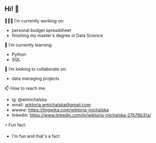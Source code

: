 ## Hi! 🤗

👩🏻‍💻 I’m currently working on: 
  - personal budget spreadsheet
  - finishing my master's degree in Data Science


🌱 I’m currently learning:
  - Python
  - SQL
    

👯 I’m looking to collaborate on: 
  - data managing projects
    

📫 How to reach me:
  - ig: @wimichalska
  - email: wiktoria.wmichalska@gmail.com
  - wwww: https://lingwika.com/wiktoria-michalska
  - linkedin: https://www.linkedin.com/in/wiktoria-michalska-27b78b31a/


⚡ Fun fact:
  - I'm fun and that's a fact
